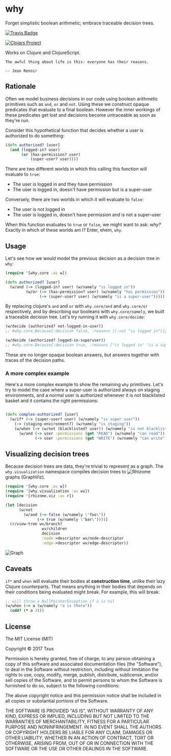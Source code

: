 # why

Forget simplistic boolean arithmetic; embrace traceable decision trees.

[![Travis Badge](https://img.shields.io/travis/txus/why/master.svg)](https://travis-ci.org/txus/why "Travis Badge")

[![Clojars Project](http://clojars.org/why/latest-version.svg)](http://clojars.org/why)

Works on Clojure and ClojureScript.

```
The awful thing about life is this: everyone has their reasons.

-- Jean Renoir
```

## Rationale

Often we model business decisions in our code using boolean arithmetic
primitives such as `and`, `or` and `not`. Using these we construct opaque
predicates that evaluate to a final boolean. However the inner workings of these
predicates get lost and decisions become untraceable as soon as they're run.

Consider this hypothetical function that decides whether a user is authorized to
do something:

```clojure
(defn authorized? [user]
  (and (logged-in? user)
       (or (has-permission? user)
           (super-user? user))))
```

There are two different worlds in which this calling this function will evaluate
to `true`:

* The user is logged in and they have permission
* The user is logged in, doesn't have permission but is a super-user

Conversely, there are two worlds in which it will evaluate to `false`:

* The user is not logged in
* The user is logged in, doesn't have permission and is not a super-user

When this function evaluates to `true` or `false`, we might want to ask: _why?_ Exactly in which of these worlds am I? Enter, ehem, `why`.

## Usage

Let's see how we would model the previous decision as a decision tree in `why`:

```clojure
(require '[why.core :as w])

(defn authorized? [user]
  (w/and (-> (logged-in? user) (w/namely "is logged in"))
         (w/or (-> (has-permission? user) (w/namely "has permission"))
               (-> (super-user? user) (w/namely "is a super-user")))))
```

By replacing clojure's `and` and `or` with `why.core/and` and `why.core/or`
respectively, and by describing our booleans with `why.core/namely`, we built a
traceable decision tree. Let's try running it with `why.core/decide`:

```clojure
(w/decide (authorized? not-logged-in-user))
;; #why.core.Because{:decision false, :reasons [[:not "is logged in"]]}

(w/decide (authorized? logged-in-superuser))
;; #why.core.Because{:decision true, :reasons ["is logged in" "is a super-user"]}
```

These are no longer opaque boolean answers, but answers together with traces of
the decision paths.

### A more complex example

Here's a more complex example to show the remaining `why` primitives. Let's try
to model the case where a super-user is authorized always on staging
environments, and a normal user is authorized whenever it is not blacklisted
basket and it contains the right permissions:

```clojure

(defn complex-authorized? [user]
  (w/if* (-> (super-user? user) (w/namely "is super user"))
    (-> (staging-environment?) (w/namely "is staging"))
    (w/when (-> (w/not (blacklisted? user)) (w/namely "is not blacklisted"))
      (w/and (-> user :permissions (get "READ") (w/namely "can read"))
             (-> user :permissions (get "WRITE") (w/namely "can write"))))))
```

## Visualizing decision trees

Because decision trees are data, they're trivial to represent as a graph. The `why.visualization` namespace compiles decision trees to ![Rhizome](https://github.com/ztellman/rhizome) graphs (GraphViz).

```clojure
(require '[why.core :as w])
(require '[why.visualization :as wv])
(require '[rhizome.viz :as r])

(let [decision
      (w/not
        (w/and (-> false (w/namely \"foo\"))
              (-> true (w/namely \"bar\"))))]
  (r/view-tree wv/branch?
                wv/children
                decision
                :node->descriptor wv/node-descriptor
                :edge->descriptor wv/edge-descriptor))
```

![Graph](https://raw.githubusercontent.com/txus/why/master/resources/graph.png)

## Caveats

`if*` and `when` will evaluate their bodies at **construction time**, unlike
their lazy Clojure counterparts. That means anything in their bodies that
depends on their conditions being evaluated might break. For example, this will
break:

```clojure
;; will throw a NullPointerException if a is nil
(w/when (-> a (w/namely "a is there"))
  (odd? (* a 3)))
```

## License

The MIT License (MIT)

Copyright © 2017 Txus

Permission is hereby granted, free of charge, to any person obtaining a copy of this software and associated documentation files (the "Software"), to deal in the Software without restriction, including without limitation the rights to use, copy, modify, merge, publish, distribute, sublicense, and/or sell copies of the Software, and to permit persons to whom the Software is furnished to do so, subject to the following conditions:

The above copyright notice and this permission notice shall be included in all copies or substantial portions of the Software.

THE SOFTWARE IS PROVIDED "AS IS", WITHOUT WARRANTY OF ANY KIND, EXPRESS OR IMPLIED, INCLUDING BUT NOT LIMITED TO THE WARRANTIES OF MERCHANTABILITY, FITNESS FOR A PARTICULAR PURPOSE AND NONINFRINGEMENT. IN NO EVENT SHALL THE AUTHORS OR COPYRIGHT HOLDERS BE LIABLE FOR ANY CLAIM, DAMAGES OR OTHER LIABILITY, WHETHER IN AN ACTION OF CONTRACT, TORT OR OTHERWISE, ARISING FROM, OUT OF OR IN CONNECTION WITH THE SOFTWARE OR THE USE OR OTHER DEALINGS IN THE SOFTWARE.
